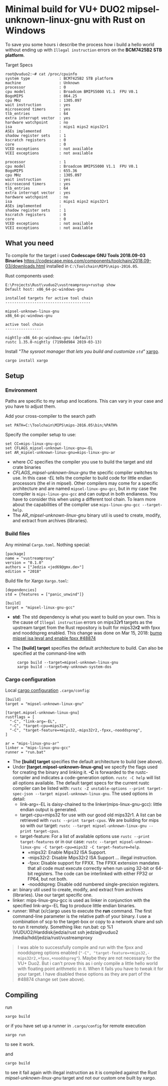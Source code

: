 Minimal build for VU+ DUO2 mipsel-unknown-linux-gnu with Rust on Windows
==============================================================================

To save you some hours i describe the process how i build a hello world without
ending up with `Illegal instruction` errors on the **BCM7425B2 STB platform**.

Target Specs

    root@vuduo2:~# cat /proc/cpuinfo
    system type             : BCM7425B2 STB platform
    machine                 : Unknown
    processor               : 0
    cpu model               : Broadcom BMIPS5000 V1.1  FPU V0.1
    BogoMIPS                : 864.25
    cpu MHz                 : 1305.097
    wait instruction        : yes
    microsecond timers      : yes
    tlb_entries             : 64
    extra interrupt vector  : yes
    hardware watchpoint     : no
    isa                     : mips1 mips2 mips32r1
    ASEs implemented        :
    shadow register sets    : 1
    kscratch registers      : 0
    core                    : 0
    VCED exceptions         : not available
    VCEI exceptions         : not available
    
    processor               : 1
    cpu model               : Broadcom BMIPS5000 V1.1  FPU V0.1
    BogoMIPS                : 655.36
    cpu MHz                 : 1305.097
    wait instruction        : yes
    microsecond timers      : yes
    tlb_entries             : 64
    extra interrupt vector  : yes
    hardware watchpoint     : no
    isa                     : mips1 mips2 mips32r1
    ASEs implemented        :
    shadow register sets    : 1
    kscratch registers      : 0
    core                    : 0
    VCED exceptions         : not available
    VCEI exceptions         : not available

## What you need

To compile for the target i used **Codescape GNU Tools 2018.09-03 Binaries** 
    https://codescape.mips.com/components/toolchain/2018.09-03/downloads.html
    installed in `C:\Toolchain\MIPS\mips-2016.05`.

Rust components used: 

    E:\Projects\Rust\vuduo2\vustreamproxy>rustup show
    Default host: x86_64-pc-windows-gnu
    
    installed targets for active tool chain
    --------------------------------------

    mipsel-unknown-linux-gnu
    x86_64-pc-windows-gnu
    
    active tool chain
    ----------------
    
    nightly-x86_64-pc-windows-gnu (default)
    rustc 1.35.0-nightly (719b0d984 2019-03-13)

Install *"The sysroot manager that lets you build and customize `std`"* 
[xargo](https://github.com/japaric/xargo).

    cargo install xargo
    

## Setup
### Environment
Paths are specific to my setup and locations. This can vary in your case and you
have to adjust them.

Add your cross-compiler to the search path

    set PATH=C:\Toolchain\MIPS\mips-2016.05\bin;%PATH%

Specify the compiler setup to use:

    set CC=mips-linux-gnu-gcc
    set CFLAGS_mipsel-unknown-linux-gnu=-EL
    set AR_mipsel-unknown-linux-gnu=mips-linux-gnu-ar

* where *CC* specifies the compiler you use to build the target and std crate binaries
* *CFLAGS_mipsel-unknown-linux-gnu* the specific compiler switches to use. In this case
  *-EL* tells the compiler to build code for little endian processors (the el in mipsel).
  Other compilers may come for a specific architecture and are named `mipsel-linux-gnu-gcc`,
  but in my case the compiler is `mips-linux-gnu-gcc` and can output in both endianess. You
  have to consider this when using a different tool chain.
  To learn more about the capabilities of the compiler use `mips-linux-gnu-gcc --target-help`.
* The *AR_mipsel-unknown-linux-gnu* binary util is used to create, modify, and extract from 
  archives (libraries). 

### Build files

Any minimal `Cargo.toml`. Nothing special:

    [package]
    name = "vustreamproxy"
    version = "0.1.0"
    authors = ["Jedzia <jed69@gmx.de>"]
    edition = "2018"


Build file for Xargo `Xargo.toml`:

    [dependencies]
    std = {features = ["panic_unwind"]}
    
    [build]
    target = "mipsel-linux-gnu-gcc"

* **std**: The std dependency is what you want to build on your own.
  This is the cause of `Illegal instruction` errors on mips32**r1** targets as the
  upstream target from the Rust repository is built for mips32**r2** with fpxx and
  nooddspreg enabled. This change was done on Mar 15, 2018:
  [bump mipsel isa leval and enable fpxx #48874](https://github.com/rust-lang/rust/pull/48874)
* The **[build] target** specifies the default architecture to build. 
  Can also be specified at the command-line with
    
        cargo build --target=mipsel-unknown-linux-gnu
        xargo build --target=my-unknown-system-dos

### Cargo configuration

Local [cargo configuration](https://doc.rust-lang.org/cargo/reference/config.html) `.cargo/config`:

    [build]
    target = "mipsel-unknown-linux-gnu"
    
    [target.mipsel-unknown-linux-gnu]
    rustflags = [
      "-C", "link-arg=-EL",
      "-C", "target-cpu=mips32",
      "-C", "target-feature=+mips32,-mips32r2,-fpxx,-nooddspreg",
    ]
    
    ar = "mips-linux-gnu-ar"
    linker = "mips-linux-gnu-gcc"
    runner = "run.bat"  

* The **[build] target** specifies the default architecture to build (see above).
* Under **[target.mipsel-unknown-linux-gnu]** we specify the flags used for creating the binary
  and linking it. **-C** is forwarded to the rustc-compiler and indicates a code-generation option.
  `rustc -C help` will list all options available. The default target specs for the current rustc 
  compiler can be listed with: 
  `rustc -Z unstable-options --print target-spec-json --target mipsel-unknown-linux-gnu`.
  The used options in detail:
  - link-arg=-EL is daisy-chained to the linker(mips-linux-gnu-gcc): little endian output is generated.
  - target-cpu=mips32 for use with our good old mips32r1. A list can be retrieved with
    `rustc --print target-cpus`. We are building for mips so with our target: 
    `rustc --target mipsel-unknown-linux-gnu --print target-cpus`.
  - target-feature: For a list of available options use `rustc --print target-features` or in our case:
    `rustc --target mipsel-unknown-linux-gnu -C target-cpu=mips32 -C target-feature=help`. 
    * +mips32: Enable Mips32 ISA Support.
    * -mips32r2: Disable Mips32r2 ISA Support ... illegal instruction.
    * -fpxx: Disable support for FPXX. The FPXX extension mandates that all code must execute correctly
      when run   using 32-bit or 64-bit registers. The code can be interlinked with either FP32 or FP64,
      but not both.
    * -nooddspreg: Disable odd numbered single-precision registers.
* ar: binary util used to create, modify, and extract from archives (libraries). Use our target
  specific one.
* linker: mips-linux-gnu-gcc is used as linker in conjunction with the specified 
  link-arg=-EL flag to produce little endian binaries.
* runner: What (x/c)argo uses to execute the **run** command. The first command-line parameter is
  the relative path of your binary. I use a combination of scp to the target-box or copy to a network 
  share and ssh to run it remotely. 
  Something like:
        run.bat:
        cp %1 \\VUDUO2/Harddisk/jedzia/rust
        ssh jedzia@vuduo2 /media/hdd/jedzia/rust/vustreamproxy 
  
> I was able to successfully compile and run with the fpxx and nooddspreg options enabled 
> (`"-C", "target-feature=+mips32,-mips32r2,+fpxx,+nooddspreg"`). 
> Maybe they are not necessary for
> the VU+ Duo2. But i can't prove this as i only compile a little hello world with floating point
> arithmetic in it. When it fails you have to tweak it for your target. I have disabled these options
> as they are part of the #48874 change set (see above).

## Compiling

run

    xargo build

or if you have set up a runner in `.cargo/config` for remote execution
 
    xargo run 
to see it work.

and 

    cargo build
to see it fail again with illegal instruction as it is compiled against the Rust 
*mipsel-unknown-linux-gnu* target and not our custom one built by xargo.